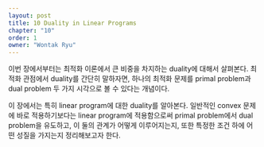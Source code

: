 ```yaml
---
layout: post
title: 10 Duality in Linear Programs
chapter: "10"
order: 1
owner: "Wontak Ryu"
---
```


이번 장에서부터는 최적화 이론에서 큰 비중을 차지하는 duality에 대해서 살펴본다.
최적화 관점에서 duality를 간단히 말하자면, 하나의 최적화 문제를 primal problem과 dual problem 두 가지 시각으로 볼 수 있다는 개념이다. 

이 장에서는 특히 linear program에 대한 duality를 알아본다.
일반적인 convex 문제에 바로 적용하기보다는 linear program에 적용함으로써 primal problem에서 dual problem을 유도하고, 이 둘의 관계가 어떻게 이루어지는지, 또한 특정한 조건 하에 어떤 성질을 가지는지 정리해보고자 한다. 